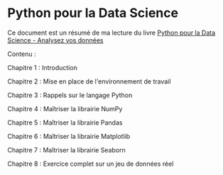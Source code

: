 # Python pour la Data Science

Ce document est un résumé de ma lecture du livre [Python pour la Data Science - Analysez vos données](https://www.editions-eni.fr/livre/python-pour-la-data-science-analysez-vos-donnees-avec-numpy-pandas-matplotlib-et-seaborn-livre-avec-complement-video-visualisation-de-donnees-9782409039300)

Contenu :

Chapitre 1 : Introduction

Chapitre 2 : Mise en place de l'environnement de travail

Chapitre 3 : Rappels sur le langage Python

Chapitre 4 : Maîtriser la librairie NumPy

Chapitre 5 : Maîtriser la librairie Pandas

Chapitre 6 : Maîtriser la librairie Matplotlib

Chapitre 7 : Maîtriser la librairie Seaborn

Chapitre 8 : Exercice complet sur un jeu de données réel
